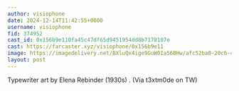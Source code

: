```yaml
---
author: visiophone
date: 2024-12-14T11:42:55+0000
username: visiophone
fid: 374952
cast_id: 0x156b9e110fa45c47df65d9451954dd8b7178107e
cast: https://farcaster.xyz/visiophone/0x156b9e11
image: https://imagedelivery.net/BXluQx4ige9GuW0Ia56BHw/afc52ba0-20c6-441a-a2af-957e8290ec00/original
layout: post
---
```


Typewriter art by Elena Rebinder (1930s)
.
(Via t3xtm0de on TW)

<img src='https://imagedelivery.net/BXluQx4ige9GuW0Ia56BHw/afc52ba0-20c6-441a-a2af-957e8290ec00/original' alt='' referrerpolicy='no-referrer'/>
<img src='https://imagedelivery.net/BXluQx4ige9GuW0Ia56BHw/033b64ed-8af0-4d9a-3765-65442122ff00/original' alt='' referrerpolicy='no-referrer'/>
